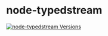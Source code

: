 # node-typedstream

[![node-typedstream Versions](https://badges.openbase.com/js/versions/node-typedstream.svg?token=eyQ1g+wDwDcMsTong1UarVvVKbc2XapaAcSvieObJ8g=)](https://openbase.com/js/node-typedstream?utm_source=embedded&amp;utm_medium=badge&amp;utm_campaign=rate-badge)